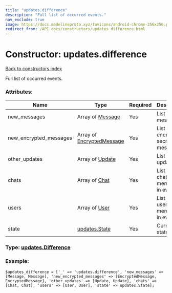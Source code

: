 ```yaml
---
title: "updates.difference"
description: "Full list of occurred events."
nav_exclude: true
image: https://docs.madelineproto.xyz/favicons/android-chrome-256x256.png
redirect_from: /API_docs/constructors/updates_difference.html
---
```

# Constructor: updates.difference  
[Back to constructors index](/API_docs/constructors/index.html)



Full list of occurred events.

### Attributes:

| Name     |    Type       | Required | Description |
|----------|---------------|----------|-------------|
|new\_messages|Array of [Message](/API_docs/types/Message.html) | Yes|List of new messages|
|new\_encrypted\_messages|Array of [EncryptedMessage](/API_docs/types/EncryptedMessage.html) | Yes|List of new encrypted secret chat messages|
|other\_updates|Array of [Update](/API_docs/types/Update.html) | Yes|List of updates|
|chats|Array of [Chat](/API_docs/types/Chat.html) | Yes|List of chats mentioned in events|
|users|Array of [User](/API_docs/types/User.html) | Yes|List of users mentioned in events|
|state|[updates.State](/API_docs/constructors/updates.State.html) | Yes|Current state|



### Type: [updates.Difference](/API_docs/types/updates.Difference.html)


### Example:

```
$updates_difference = ['_' => 'updates.difference', 'new_messages' => [Message, Message], 'new_encrypted_messages' => [EncryptedMessage, EncryptedMessage], 'other_updates' => [Update, Update], 'chats' => [Chat, Chat], 'users' => [User, User], 'state' => updates.State];
```  
